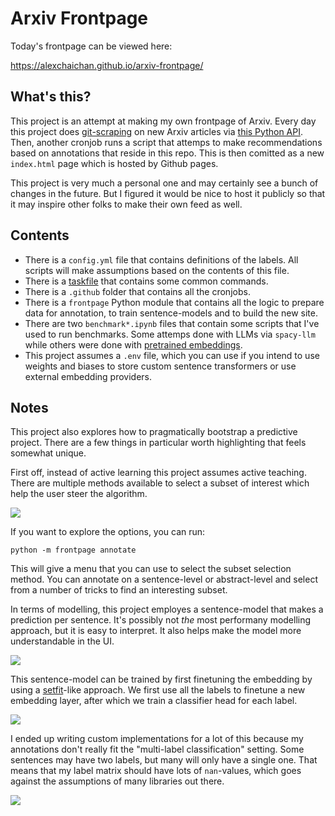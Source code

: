 # Arxiv Frontpage 

Today's frontpage can be viewed here:

https://alexchaichan.github.io/arxiv-frontpage/

## What's this? 

This project is an attempt at making my own frontpage of Arxiv. Every day this project does [git-scraping](https://simonwillison.net/2020/Oct/9/git-scraping/) on new Arxiv articles via [this Python API](https://pypi.org/project/arxiv/). Then, another cronjob runs a script that attemps to make recommendations based on annotations that reside in this repo. This is then comitted as a new `index.html` page which is hosted by Github pages.

This project is very much a personal one and may certainly see a bunch of changes in the future. But I figured it would be nice to host it publicly so that it may inspire other folks to make their own feed as well. 

## Contents 

- There is a `config.yml` file that contains definitions of the labels. All scripts will make assumptions based on the contents of this file. 
- There is a [taskfile](https://taskfile.dev/) that contains some common commands. 
- There is a `.github` folder that contains all the cronjobs.
- There is a `frontpage` Python module that contains all the logic to prepare data for annotation, to train sentence-models and to build the new site. 
- There are two `benchmark*.ipynb` files that contain some scripts that I've used to run benchmarks. Some attemps done with LLMs via `spacy-llm` while others were done with [pretrained embeddings](https://github.com/koaning/embetter).
- This project assumes a `.env` file, which you can use if you intend to use weights and biases to store custom sentence transformers or use external embedding providers.

## Notes 

This project also explores how to pragmatically bootstrap a predictive project. There are a few things in particular worth highlighting that feels somewhat unique. 

First off, instead of active learning this project assumes active teaching. There are multiple methods available to select a subset of interest which help the user steer the algorithm. 

![](/images/active-teaching.png)

If you want to explore the options, you can run:

```
python -m frontpage annotate
```

This will give a menu that you can use to select the subset selection method. You can annotate on a sentence-level or abstract-level and select from a number of tricks to find an interesting subset. 

In terms of modelling, this project employes a sentence-model that makes a prediction per sentence. It's possibly not _the_ most performany modelling approach, but it is easy to interpret. It also helps make the model more understandable in the UI.

![](/images/sentence-model.png)

This sentence-model can be trained by first finetuning the embedding by using a [setfit](https://github.com/huggingface/setfit)-like approach. We first use all the labels to finetune a new embedding layer, after which we train a classifier head for each label.

![](/images/multiheads.png)

I ended up writing custom implementations for a lot of this because my annotations don't really fit the "multi-label classification" setting. Some sentences may have two labels, but many will only have a single one. That means that my label matrix should have lots of `nan`-values, which goes against the assumptions of many libraries out there. 

![](/images/why-custom.png)
